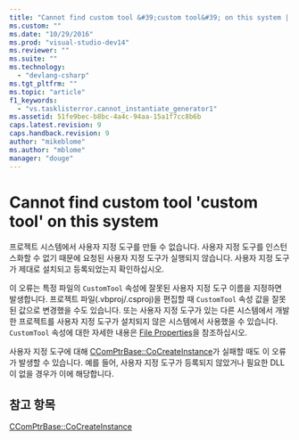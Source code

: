 ```yaml
---
title: "Cannot find custom tool &#39;custom tool&#39; on this system | Microsoft Docs"
ms.custom: ""
ms.date: "10/29/2016"
ms.prod: "visual-studio-dev14"
ms.reviewer: ""
ms.suite: ""
ms.technology: 
  - "devlang-csharp"
ms.tgt_pltfrm: ""
ms.topic: "article"
f1_keywords: 
  - "vs.tasklisterror.cannot_instantiate_generator1"
ms.assetid: 51fe9bec-b8bc-4a4c-94aa-15a1f7cc8b6b
caps.latest.revision: 9
caps.handback.revision: 9
author: "mikeblome"
ms.author: "mblome"
manager: "douge"
---
```

# Cannot find custom tool &#39;custom tool&#39; on this system
프로젝트 시스템에서 사용자 지정 도구를 만들 수 없습니다.  사용자 지정 도구를 인스턴스화할 수 없기 때문에 요청된 사용자 지정 도구가 실행되지 않습니다.  사용자 지정 도구가 제대로 설치되고 등록되었는지 확인하십시오.  
  
 이 오류는 특정 파일의 `CustomTool` 속성에 잘못된 사용자 지정 도구 이름을 지정하면 발생합니다.  프로젝트 파일\(.vbproj\/.csproj\)을 편집할 때 `CustomTool` 속성 값을 잘못된 값으로 변경했을 수도 있습니다.  또는 사용자 지정 도구가 있는 다른 시스템에서 개발한 프로젝트를 사용자 지정 도구가 설치되지 않은 시스템에서 사용했을 수 있습니다.  `CustomTool` 속성에 대한 자세한 내용은 [File Properties](http://msdn.microsoft.com/ko-kr/013c4aed-08d6-4dce-a124-ca807ca08959)을 참조하십시오.  
  
 사용자 지정 도구에 대해 [CComPtrBase::CoCreateInstance](../Topic/CComPtrBase::CoCreateInstance.md)가 실패할 때도 이 오류가 발생할 수 있습니다.  예를 들어, 사용자 지정 도구가 등록되지 않았거나 필요한 DLL이 없을 경우가 이에 해당합니다.  
  
## 참고 항목  
 [CComPtrBase::CoCreateInstance](../Topic/CComPtrBase::CoCreateInstance.md)